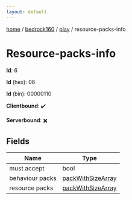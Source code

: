 ```yaml
---
layout: default
---
```


[home](/)  /  [bedrock160](/protocol/bedrock160)  /  [play](/protocol/bedrock160/play)  /  resource-packs-info

# Resource-packs-info

**Id**: 6

**Id** (hex): 06

**Id** (bin): 00000110

**Clientbound**: ✔️

**Serverbound**: ✖️

## Fields

Name | Type
---|---
must accept | bool
behaviour packs | [packWithSizeArray](/protocol/bedrock160/arrays)
resource packs | [packWithSizeArray](/protocol/bedrock160/arrays)

